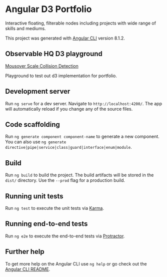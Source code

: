 # Angular D3 Portfolio

Interactive floating, filterable nodes including projects with wide range of skills and mediums.

This project was generated with [Angular CLI](https://github.com/angular/angular-cli) version 8.1.2.

## Observable HQ D3 playground

[Mousover Scale Collision Detection](https://observablehq.com/@alexandercyr/mouseover-scale-collision-detection-svg)

Playground to test out d3 implementation for portfolio.

## Development server

Run `ng serve` for a dev server. Navigate to `http://localhost:4200/`. The app will automatically reload if you change any of the source files.

## Code scaffolding

Run `ng generate component component-name` to generate a new component. You can also use `ng generate directive|pipe|service|class|guard|interface|enum|module`.

## Build

Run `ng build` to build the project. The build artifacts will be stored in the `dist/` directory. Use the `--prod` flag for a production build.

## Running unit tests

Run `ng test` to execute the unit tests via [Karma](https://karma-runner.github.io).

## Running end-to-end tests

Run `ng e2e` to execute the end-to-end tests via [Protractor](http://www.protractortest.org/).

## Further help

To get more help on the Angular CLI use `ng help` or go check out the [Angular CLI README](https://github.com/angular/angular-cli/blob/master/README.md).
